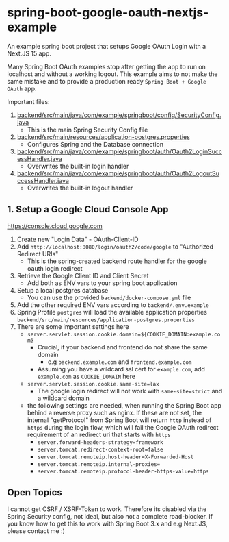 # spring-boot-google-oauth-nextjs-example
An example spring boot project that setups Google OAuth Login with a Next.JS 15 app.

Many Spring Boot OAuth examples stop after getting the app to run on localhost and without a working logout.
This example aims to not make the same mistake and to provide a production ready `Spring Boot + Google OAuth` app.

Important files:

1. [backend/src/main/java/com/example/springboot/config/SecurityConfig.java](backend/src/main/java/com/example/springboot/config/SecurityConfig.java)
   - This is the main Spring Security Config file
2. [backend/src/main/resources/application-postgres.properties](backend/src/main/resources/application-postgres.properties)
   - Configures Spring and the Database connection
3. [backend/src/main/java/com/example/springboot/auth/Oauth2LoginSuccessHandler.java](backend/src/main/java/com/example/springboot/auth/Oauth2LoginSuccessHandler.java)
   - Overwrites the built-in login handler
4. [backend/src/main/java/com/example/springboot/auth/Oauth2LogoutSuccessHandler.java](backend/src/main/java/com/example/springboot/auth/Oauth2LogoutSuccessHandler.java)
   - Overwrites the built-in logout handler

## 1. Setup a Google Cloud Console App

https://console.cloud.google.com

1. Create new "Login Data" - OAuth-Client-ID
2. Add `http://localhost:8080/login/oauth2/code/google` to "Authorized Redirect URIs"
   - This is the spring-created backend route handler for the google oauth login redirect
3. Retrieve the Google Client ID and Client Secret
   - Add both as ENV vars to your spring boot application
4. Setup a local postgres database
   - You can use the provided `backend/docker-compose.yml` file
5. Add the other required ENV vars according to `backend/.env.example`
6. Spring Profile `postgres` will load the available application properties `backend/src/main/resources/application-postgres.properties`
7. There are some important settings here
   - `server.servlet.session.cookie.domain=${COOKIE_DOMAIN:example.com}`
     - Crucial, if your backend and frontend do not share the same domain
       - e.g `backend.example.com` and `frontend.example.com`
     - Assuming you have a wildcard ssl cert for `example.com`, add `example.com` as `COOKIE_DOMAIN` here
   - `server.servlet.session.cookie.same-site=lax`
     - The google login redirect will not work with `same-site=strict` and a wildcard domain
   - the following settings are needed, when running the Spring Boot app behind a reverse proxy such as nginx. If these are not set, the internal "getProtocol" from Spring Boot will return `http` instead of `https` during the login flow, which will fail the Google OAuth redirect requirement of an redirect uri that starts with `https`
     - `server.forward-headers-strategy=framework` 
     - `server.tomcat.redirect-context-root=false`
     - `server.tomcat.remoteip.host-header=X-Forwarded-Host`
     - `server.tomcat.remoteip.internal-proxies=`
     - `server.tomcat.remoteip.protocol-header-https-value=https`

## Open Topics

I cannot get CSRF / XSRF-Token to work. Therefore its disabled via the Spring Security config, not ideal, but also not a complete road-blocker. If you know how to get this to work with Spring Boot 3.x and e.g Next.JS, please contact me :)

